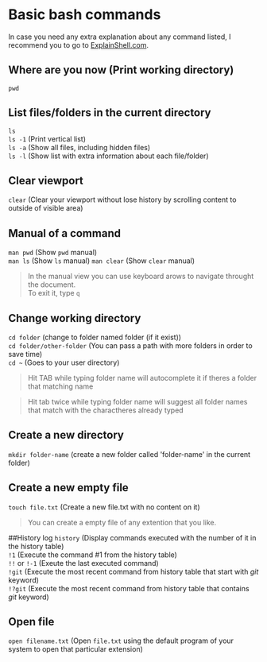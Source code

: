 # Basic bash commands

In case you need any extra explanation about any command listed, I recommend you to go to [ExplainShell.com](explainshell.com).

## Where are you now (Print working directory)
`pwd`  

## List files/folders in the current directory
`ls`  
`ls -1` (Print vertical list)  
`ls -a` (Show all files, including hidden files)  
`ls -l` (Show list with extra information about each file/folder)

## Clear viewport
`clear` (Clear your viewport without lose history by scrolling content to outside of visible area)  

## Manual of a command
`man pwd` (Show `pwd` manual)  
`man ls` (Show `ls` manual)
`man clear` (Show `clear` manual)
> In the manual view you can use keyboard arows to navigate throught the document.  
> To exit it, type `q`

## Change working directory
`cd folder` (change to folder named folder (if it exist))  
`cd folder/other-folder` (You can pass a path with more folders in order to save time)  
`cd ~` (Goes to your user directory)  
> Hit TAB while typing folder name will autocomplete it if theres a folder that matching name  

> Hit tab twice while typing folder name will suggest all folder names that match with the charactheres already typed  

## Create a new directory
`mkdir folder-name` (create a new folder called 'folder-name' in the current folder)  

## Create a new empty file
`touch file.txt` (Create a new file.txt with no content on it)  
> You can create a empty file of any extention that you like.

##History log
`history` (Display commands executed with the number of it in the history table)  
`!1` (Execute the command #1 from the history table)  
`!!` or  `!-1` (Exeute the last executed command)  
`!git` (Execute the most recent command from history table that start with _git_ keyword)  
`!?git` (Execute the most recent command from history table that contains _git_ keyword)  

## Open file
`open filename.txt` (Open `file.txt` using the default program of your system to open that particular extension)

